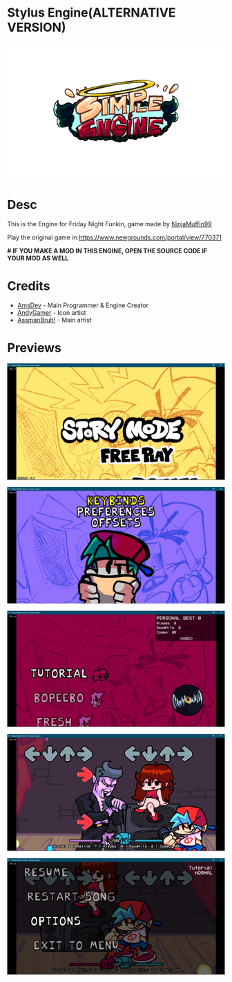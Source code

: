 # Stylus Engine(ALTERNATIVE VERSION)

![logo](art/simpleEngineLogo.png)

# Desc

This is the Engine for Friday Night Funkin, game made by  [NinjaMuffin99](https://twitter.com/ninja_muffin99) 

Play the original game in:https://www.newgrounds.com/portal/view/770371

**# IF YOU MAKE A MOD IN THIS ENGINE, OPEN THE SOURCE CODE IF YOUR MOD AS WELL**

# Credits

- [AmsDev](https://twitter.com/AmsDev2) - Main Programmer & Engine Creator
- [AndyGamer](https://twitter.com/AndyGamer1116YT) - Icon artist
- [AssmanBruh!](https://twitter.com/AndyGamer1116YT) - Main artist

# Previews

![MENU](art/screenshots/Menu.PNG)

![OPTIONS](art/screenshots/Options.PNG)

![FREEPLAY](art/screenshots/Freeplay.PNG)

![GAMEPLAY](art/screenshots/Gameplay.PNG)

![PAUSEMENU](art/screenshots/PauseMenu.PNG)
